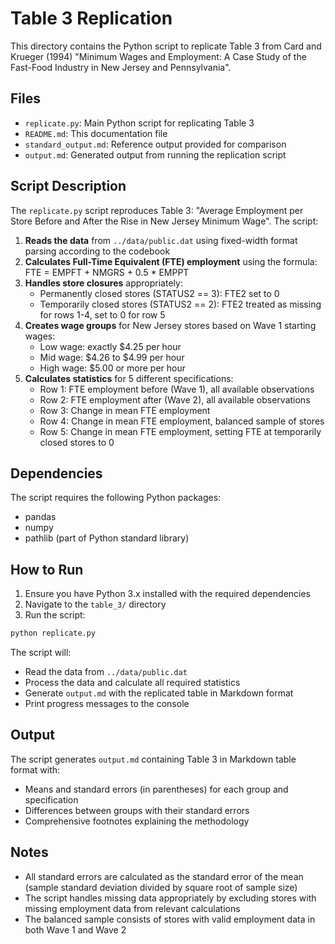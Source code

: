 # Table 3 Replication

This directory contains the Python script to replicate Table 3 from Card and Krueger (1994) "Minimum Wages and Employment: A Case Study of the Fast-Food Industry in New Jersey and Pennsylvania".

## Files

- `replicate.py`: Main Python script for replicating Table 3
- `README.md`: This documentation file
- `standard_output.md`: Reference output provided for comparison
- `output.md`: Generated output from running the replication script

## Script Description

The `replicate.py` script reproduces Table 3: "Average Employment per Store Before and After the Rise in New Jersey Minimum Wage". The script:

1. **Reads the data** from `../data/public.dat` using fixed-width format parsing according to the codebook
2. **Calculates Full-Time Equivalent (FTE) employment** using the formula: FTE = EMPFT + NMGRS + 0.5 * EMPPT
3. **Handles store closures** appropriately:
   - Permanently closed stores (STATUS2 == 3): FTE2 set to 0
   - Temporarily closed stores (STATUS2 == 2): FTE2 treated as missing for rows 1-4, set to 0 for row 5
4. **Creates wage groups** for New Jersey stores based on Wave 1 starting wages:
   - Low wage: exactly $4.25 per hour
   - Mid wage: $4.26 to $4.99 per hour  
   - High wage: $5.00 or more per hour
5. **Calculates statistics** for 5 different specifications:
   - Row 1: FTE employment before (Wave 1), all available observations
   - Row 2: FTE employment after (Wave 2), all available observations
   - Row 3: Change in mean FTE employment
   - Row 4: Change in mean FTE employment, balanced sample of stores
   - Row 5: Change in mean FTE employment, setting FTE at temporarily closed stores to 0

## Dependencies

The script requires the following Python packages:

- pandas
- numpy
- pathlib (part of Python standard library)

## How to Run

1. Ensure you have Python 3.x installed with the required dependencies
2. Navigate to the `table_3/` directory
3. Run the script:

```bash
python replicate.py
```

The script will:
- Read the data from `../data/public.dat`
- Process the data and calculate all required statistics
- Generate `output.md` with the replicated table in Markdown format
- Print progress messages to the console

## Output

The script generates `output.md` containing Table 3 in Markdown table format with:
- Means and standard errors (in parentheses) for each group and specification
- Differences between groups with their standard errors
- Comprehensive footnotes explaining the methodology

## Notes

- All standard errors are calculated as the standard error of the mean (sample standard deviation divided by square root of sample size)
- The script handles missing data appropriately by excluding stores with missing employment data from relevant calculations
- The balanced sample consists of stores with valid employment data in both Wave 1 and Wave 2
